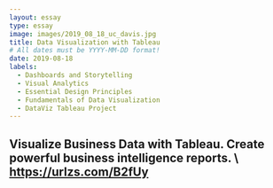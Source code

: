 ```yaml
---
layout: essay
type: essay
image: images/2019_08_18_uc_davis.jpg
title: Data Visualization with Tableau
# All dates must be YYYY-MM-DD format!
date: 2019-08-18
labels:
  - Dashboards and Storytelling 
  - Visual Analytics
  - Essential Design Principles
  - Fundamentals of Data Visualization
  - DataViz Tableau Project
---
```

## Visualize Business Data with Tableau. Create powerful business intelligence reports. \ https://urlzs.com/B2fUy



